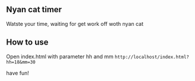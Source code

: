 
## Nyan cat timer
Watste your time, waiting for get work off woth nyan cat

## How to use
Open index.html with parameter hh and mm
`http://localhost/index.html?hh=18&mm=30 `

have fun!
